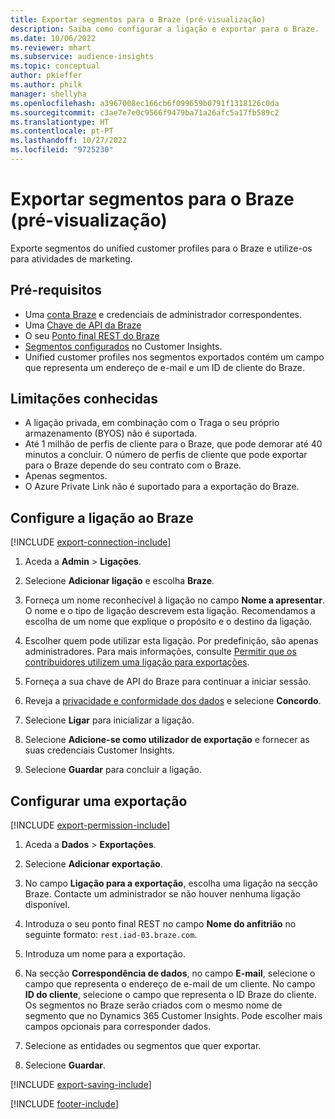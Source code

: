 ```yaml
---
title: Exportar segmentos para o Braze (pré-visualização)
description: Saiba como configurar a ligação e exportar para o Braze.
ms.date: 10/06/2022
ms.reviewer: mhart
ms.subservice: audience-insights
ms.topic: conceptual
author: pkieffer
ms.author: philk
manager: shellyha
ms.openlocfilehash: a3967008ec166cb6f099659b0791f1318126c0da
ms.sourcegitcommit: c3ae7e7e0c9566f9479ba71a26afc5a17fb589c2
ms.translationtype: HT
ms.contentlocale: pt-PT
ms.lasthandoff: 10/27/2022
ms.locfileid: "9725230"
---
```

# <a name="export-segments-to-braze-preview"></a>Exportar segmentos para o Braze (pré-visualização)

Exporte segmentos do unified customer profiles para o Braze e utilize-os para atividades de marketing.

## <a name="prerequisites"></a>Pré-requisitos

- Uma [conta Braze](https://www.braze.com/) e credenciais de administrador correspondentes.
- Uma [Chave de API da Braze](https://www.braze.com/docs/api/basics/)
- O seu [Ponto final REST do Braze](https://www.braze.com/docs/api/basics/#api-definitions) 
- [Segmentos configurados](segments.md) no Customer Insights.
- Unified customer profiles nos segmentos exportados contém um campo que representa um endereço de e-mail e um ID de cliente do Braze.

## <a name="known-limitations"></a>Limitações conhecidas

- A ligação privada, em combinação com o Traga o seu próprio armazenamento (BYOS) não é suportada.
- Até 1 milhão de perfis de cliente para o Braze, que pode demorar até 40 minutos a concluir. O número de perfis de cliente que pode exportar para o Braze depende do seu contrato com o Braze.
- Apenas segmentos.
- O Azure Private Link não é suportado para a exportação do Braze.

## <a name="set-up-connection-to-braze"></a>Configure a ligação ao Braze

[!INCLUDE [export-connection-include](includes/export-connection-admn.md)]

1. Aceda a **Admin** > **Ligações**.

1. Selecione **Adicionar ligação** e escolha **Braze**.

1. Forneça um nome reconhecível à ligação no campo **Nome a apresentar**. O nome e o tipo de ligação descrevem esta ligação. Recomendamos a escolha de um nome que explique o propósito e o destino da ligação.

1. Escolher quem pode utilizar esta ligação. Por predefinição, são apenas administradores. Para mais informações, consulte [Permitir que os contribuidores utilizem uma ligação para exportações](connections.md#allow-contributors-to-use-a-connection-for-exports).

1. Forneça a sua chave de API do Braze para continuar a iniciar sessão.

1. Reveja a [privacidade e conformidade dos dados](connections.md#data-privacy-and-compliance) e selecione **Concordo**.

1. Selecione **Ligar** para inicializar a ligação.

1. Selecione **Adicione-se como utilizador de exportação** e fornecer as suas credenciais Customer Insights.

1. Selecione **Guardar** para concluir a ligação.

## <a name="configure-an-export"></a>Configurar uma exportação

[!INCLUDE [export-permission-include](includes/export-permission.md)]

1. Aceda a **Dados** > **Exportações**.

1. Selecione **Adicionar exportação**.

1. No campo **Ligação para a exportação**, escolha uma ligação na secção Braze. Contacte um administrador se não houver nenhuma ligação disponível.

1. Introduza o seu ponto final REST no campo **Nome do anfitrião** no seguinte formato: `rest.iad-03.braze.com`.

1. Introduza um nome para a exportação.

1. Na secção **Correspondência de dados**, no campo **E-mail**, selecione o campo que representa o endereço de e-mail de um cliente. No campo **ID do cliente**, selecione o campo que representa o ID Braze do cliente. Os segmentos no Braze serão criados com o mesmo nome de segmento que no Dynamics 365 Customer Insights. Pode escolher mais campos opcionais para corresponder dados.

1. Selecione as entidades ou segmentos que quer exportar.

1. Selecione **Guardar**.

[!INCLUDE [export-saving-include](includes/export-saving.md)]

[!INCLUDE [footer-include](includes/footer-banner.md)]

